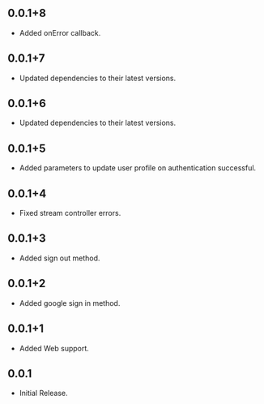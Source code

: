 ## 0.0.1+8

* Added onError callback.
## 0.0.1+7

* Updated dependencies to their latest versions.
## 0.0.1+6

* Updated dependencies to their latest versions.
## 0.0.1+5

* Added parameters to update user profile on authentication successful.

## 0.0.1+4

* Fixed stream controller errors.

## 0.0.1+3

* Added sign out method.

## 0.0.1+2

* Added google sign in method.

## 0.0.1+1

* Added Web support.

## 0.0.1

* Initial Release.
